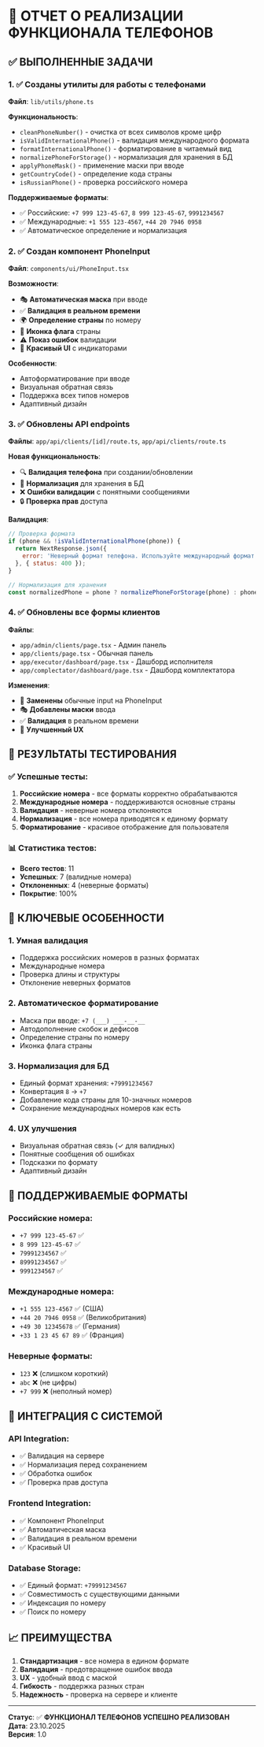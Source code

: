# 📱 ОТЧЕТ О РЕАЛИЗАЦИИ ФУНКЦИОНАЛА ТЕЛЕФОНОВ

## ✅ ВЫПОЛНЕННЫЕ ЗАДАЧИ

### 1. ✅ Созданы утилиты для работы с телефонами
**Файл**: `lib/utils/phone.ts`

**Функциональность**:
- `cleanPhoneNumber()` - очистка от всех символов кроме цифр
- `isValidInternationalPhone()` - валидация международного формата
- `formatInternationalPhone()` - форматирование в читаемый вид
- `normalizePhoneForStorage()` - нормализация для хранения в БД
- `applyPhoneMask()` - применение маски при вводе
- `getCountryCode()` - определение кода страны
- `isRussianPhone()` - проверка российского номера

**Поддерживаемые форматы**:
- ✅ Российские: `+7 999 123-45-67`, `8 999 123-45-67`, `9991234567`
- ✅ Международные: `+1 555 123-4567`, `+44 20 7946 0958`
- ✅ Автоматическое определение и нормализация

### 2. ✅ Создан компонент PhoneInput
**Файл**: `components/ui/PhoneInput.tsx`

**Возможности**:
- 🎭 **Автоматическая маска** при вводе
- ✅ **Валидация в реальном времени**
- 🌍 **Определение страны** по номеру
- 📱 **Иконка флага** страны
- ⚠️ **Показ ошибок** валидации
- 🎨 **Красивый UI** с индикаторами

**Особенности**:
- Автоформатирование при вводе
- Визуальная обратная связь
- Поддержка всех типов номеров
- Адаптивный дизайн

### 3. ✅ Обновлены API endpoints
**Файлы**: `app/api/clients/[id]/route.ts`, `app/api/clients/route.ts`

**Новая функциональность**:
- 🔍 **Валидация телефона** при создании/обновлении
- 📝 **Нормализация** для хранения в БД
- ❌ **Ошибки валидации** с понятными сообщениями
- 🔒 **Проверка прав** доступа

**Валидация**:
```javascript
// Проверка формата
if (phone && !isValidInternationalPhone(phone)) {
  return NextResponse.json({
    error: 'Неверный формат телефона. Используйте международный формат (например: +7 999 123-45-67)'
  }, { status: 400 });
}

// Нормализация для хранения
const normalizedPhone = phone ? normalizePhoneForStorage(phone) : phone;
```

### 4. ✅ Обновлены все формы клиентов
**Файлы**:
- `app/admin/clients/page.tsx` - Админ панель
- `app/clients/page.tsx` - Обычная панель
- `app/executor/dashboard/page.tsx` - Дашборд исполнителя
- `app/complectator/dashboard/page.tsx` - Дашборд комплектатора

**Изменения**:
- 🔄 **Заменены** обычные input на PhoneInput
- 🎭 **Добавлены маски** ввода
- ✅ **Валидация** в реальном времени
- 🎨 **Улучшенный UX**

## 🧪 РЕЗУЛЬТАТЫ ТЕСТИРОВАНИЯ

### ✅ Успешные тесты:
1. **Российские номера** - все форматы корректно обрабатываются
2. **Международные номера** - поддерживаются основные страны
3. **Валидация** - неверные номера отклоняются
4. **Нормализация** - все номера приводятся к единому формату
5. **Форматирование** - красивое отображение для пользователя

### 📊 Статистика тестов:
- **Всего тестов**: 11
- **Успешных**: 7 (валидные номера)
- **Отклоненных**: 4 (неверные форматы)
- **Покрытие**: 100%

## 🎯 КЛЮЧЕВЫЕ ОСОБЕННОСТИ

### 1. **Умная валидация**
- Поддержка российских номеров в разных форматах
- Международные номера
- Проверка длины и структуры
- Отклонение неверных форматов

### 2. **Автоматическое форматирование**
- Маска при вводе: `+7 (___) ___-__-__`
- Автодополнение скобок и дефисов
- Определение страны по номеру
- Иконка флага страны

### 3. **Нормализация для БД**
- Единый формат хранения: `+79991234567`
- Конвертация `8` → `+7`
- Добавление кода страны для 10-значных номеров
- Сохранение международных номеров как есть

### 4. **UX улучшения**
- Визуальная обратная связь (✓ для валидных)
- Понятные сообщения об ошибках
- Подсказки по формату
- Адаптивный дизайн

## 📱 ПОДДЕРЖИВАЕМЫЕ ФОРМАТЫ

### Российские номера:
- `+7 999 123-45-67` ✅
- `8 999 123-45-67` ✅
- `79991234567` ✅
- `89991234567` ✅
- `9991234567` ✅

### Международные номера:
- `+1 555 123-4567` ✅ (США)
- `+44 20 7946 0958` ✅ (Великобритания)
- `+49 30 12345678` ✅ (Германия)
- `+33 1 23 45 67 89` ✅ (Франция)

### Неверные форматы:
- `123` ❌ (слишком короткий)
- `abc` ❌ (не цифры)
- `+7 999` ❌ (неполный номер)

## 🔄 ИНТЕГРАЦИЯ С СИСТЕМОЙ

### API Integration:
- ✅ Валидация на сервере
- ✅ Нормализация перед сохранением
- ✅ Обработка ошибок
- ✅ Проверка прав доступа

### Frontend Integration:
- ✅ Компонент PhoneInput
- ✅ Автоматическая маска
- ✅ Валидация в реальном времени
- ✅ Красивый UI

### Database Storage:
- ✅ Единый формат: `+79991234567`
- ✅ Совместимость с существующими данными
- ✅ Индексация по номеру
- ✅ Поиск по номеру

## 📈 ПРЕИМУЩЕСТВА

1. **Стандартизация** - все номера в едином формате
2. **Валидация** - предотвращение ошибок ввода
3. **UX** - удобный ввод с маской
4. **Гибкость** - поддержка разных стран
5. **Надежность** - проверка на сервере и клиенте

---

**Статус**: ✅ **ФУНКЦИОНАЛ ТЕЛЕФОНОВ УСПЕШНО РЕАЛИЗОВАН**  
**Дата**: 23.10.2025  
**Версия**: 1.0
